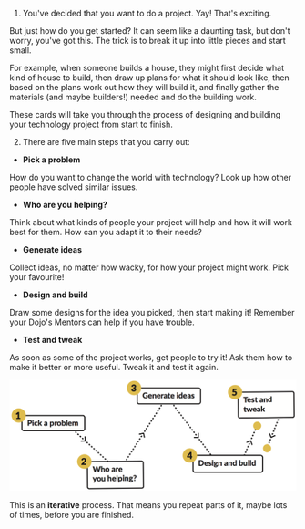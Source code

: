 1. You've decided that you want to do a project. Yay! That's exciting. 

 But just how do you get started? It can seem like a daunting task, but don't worry, you've got this. The trick is to break it up into little pieces and start small. 

 For example, when someone builds a house, they might first decide what kind of house to build, then draw up plans for what it should look like, then based on the plans work out how they will build it, and finally gather the materials (and maybe builders!) needed and do the building work.
 
 These cards will take you through the process of designing and building your technology project from start to finish. 

2. There are five main steps that you carry out:
 * **Pick a problem**

 How do you want to change the world with technology? Look up how other people have solved similar issues.
    
 * **Who are you helping?**
 
 Think about what kinds of people your project will help and how it will work best for them. How can you adapt it to their needs?

 * **Generate ideas**
 
 Collect ideas, no matter how wacky, for how your project might work. Pick your favourite!

 * **Design and build**
 
 Draw some designs for the idea you picked, then start making it! Remember your Dojo's Mentors can help if you have trouble.
 
 * **Test and tweak**
 
 As soon as some of the project works, get people to try it! Ask them how to make it better or more useful. Tweak it and test it again.

 ![](assets/projectdesignsteps.png)
 
 This is an **iterative** process. That means you repeat parts of it, maybe lots of times, before you are finished.
 






